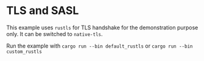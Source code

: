 # TLS and SASL

This example uses `rustls` for TLS handshake for the demonstration purpose only. It
can be switched to `native-tls`.

Run the example with `cargo run --bin default_rustls` or `cargo run --bin custom_rustls`
